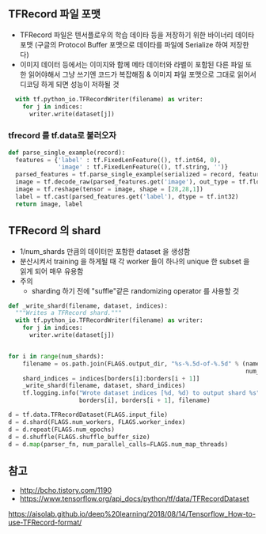 ## TFRecord 파일 포맷
* TFRecord 파일은 텐서플로우의 학습 데이타 등을 저장하기 위한 바이너리 데이타 포맷 (구글의 Protocol Buffer 포맷으로 데이타를 파일에 Serialize 하여 저장한다)
* 이미지 데이터 등에서는 이미지와 함께 메타 데이터와 라벨이 포함된 다른 파일 또한 읽어야해서 그냥 쓰기엔 코드가 복잡해짐 & 이미지 파일 포맷으로 그대로 읽어서 디코딩 하게 되면 성능이 저하될 것
``` python
  with tf.python_io.TFRecordWriter(filename) as writer:
    for j in indices:
      writer.write(dataset[j])
```

### tfrecord 를 tf.data로 불러오자

``` python
def parse_single_example(record):
  features = {'label' : tf.FixedLenFeature((), tf.int64, 0),
              'image' : tf.FixedLenFeature((), tf.string, '')}
  parsed_features = tf.parse_single_example(serialized = record, features = features)
  image = tf.decode_raw(parsed_features.get('image'), out_type = tf.float32)
  image = tf.reshape(tensor = image, shape = [28,28,1])
  label = tf.cast(parsed_features.get('label'), dtype = tf.int32)
  return image, label
```

## TFRecord 의 shard
* 1/num_shards 만큼의 데이터만 포함한 dataset 을 생성함
* 분산시켜서 training 을 하게될 때 각 worker 들이 하나의 unique 한 subset 을 읽게 되어 매우 유용함
* 주의
	* sharding 하기 전에 "suffle"같은 randomizing operator 를 사용할 것
	
``` python
def _write_shard(filename, dataset, indices):
  """Writes a TFRecord shard."""
  with tf.python_io.TFRecordWriter(filename) as writer:
    for j in indices:
      writer.write(dataset[j])


for i in range(num_shards):
	filename = os.path.join(FLAGS.output_dir, "%s-%.5d-of-%.5d" % (name, i,
                                                                   num_shards))
    shard_indices = indices[borders[i]:borders[i + 1]]
    _write_shard(filename, dataset, shard_indices)
    tf.logging.info("Wrote dataset indices [%d, %d) to output shard %s",
                    borders[i], borders[i + 1], filename)

```

``` python
d = tf.data.TFRecordDataset(FLAGS.input_file)
d = d.shard(FLAGS.num_workers, FLAGS.worker_index)
d = d.repeat(FLAGS.num_epochs)
d = d.shuffle(FLAGS.shuffle_buffer_size)
d = d.map(parser_fn, num_parallel_calls=FLAGS.num_map_threads)
```


## 참고
* http://bcho.tistory.com/1190
* https://www.tensorflow.org/api_docs/python/tf/data/TFRecordDataset

https://aisolab.github.io/deep%20learning/2018/08/14/Tensorflow_How-to-use-TFRecord-format/